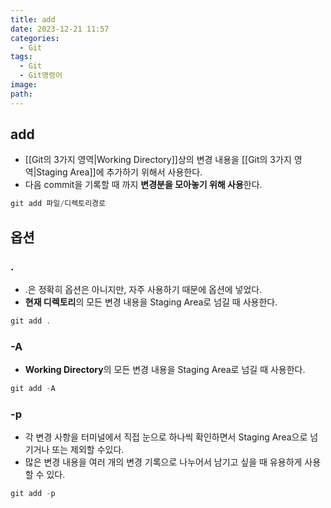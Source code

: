 ```yaml
---
title: add
date: 2023-12-21 11:57
categories:
  - Git
tags:
  - Git
  - Git명령어
image: 
path:
---
```


## add
+ [[Git의 3가지 영역|Working Directory]]상의 변경 내용을 [[Git의 3가지 영역|Staging Area]]에 추가하기 위해서 사용한다.
+ 다음 commit을 기록할 때 까지 **변경분을 모아놓기 위해 사용**한다.

```cs
git add 파일/디렉토리경로
```

## 옵션
### .
+ .은 정확히 옵션은 아니지만, 자주 사용하기 때문에 옵션에 넣었다.
+ **현재 디렉토리**의 모든 변경 내용을 Staging Area로 넘길 때 사용한다.
```cs
git add .
```

### -A
+ **Working Directory**의 모든 변경 내용을 Staging Area로 넘길 때 사용한다.
```cs
git add -A
```

### -p
+ 각 변경 사항을 터미널에서 직접 눈으로 하나씩 확인하면서 Staging Area으로 넘기거나 또는 제외할 수있다.
+ 많은 변경 내용을 여러 개의 변경 기록으로 나누어서 남기고 싶을 때 유용하게 사용할 수 있다.
```cs
git add -p
```
